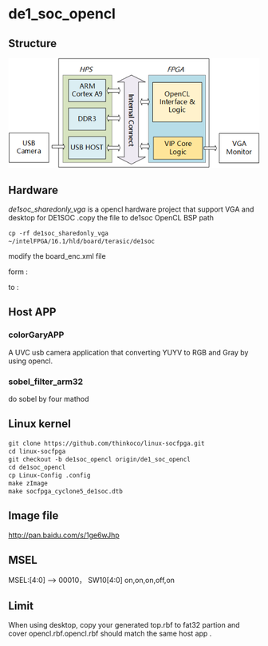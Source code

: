 # de1_soc_opencl
## Structure
![](structure.png)
## Hardware  
*de1soc_sharedonly_vga* is a opencl hardware project that support VGA and desktop for DE1SOC .copy the file to de1soc OpenCL BSP path

	cp -rf de1soc_sharedonly_vga  ~/intelFPGA/16.1/hld/board/terasic/de1soc

modify the board_enc.xml file

form :<hardware dir="." default="de1soc_sharedonly"></hardware>

to : <hardware dir="." default="de1soc_sharedonly_vga"></hardware>

## Host APP
### colorGaryAPP
A UVC usb camera application that converting YUYV to RGB and Gray by using opencl.

### sobel_filter_arm32
do sobel by four mathod   

## Linux kernel

	git clone https://github.com/thinkoco/linux-socfpga.git
	cd linux-socfpga
	git checkout -b de1soc_opencl origin/de1_soc_opencl
	cd de1soc_opencl
	cp Linux-Config .config
	make zImage
	make socfpga_cyclone5_de1soc.dtb


## Image file 
http://pan.baidu.com/s/1ge6wJhp

## MSEL
MSEL:[4:0] ——> 00010， SW10[4:0] on,on,on,off,on

## Limit
When using desktop, copy your generated top.rbf to fat32 partion and cover opencl.rbf.opencl.rbf should match the same host app .
